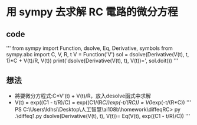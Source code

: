 # 用 sympy 去求解 RC 電路的微分方程

## code
'''
from sympy import Function, dsolve, Eq, Derivative, symbols
from sympy.abc import C, V, R, t
V = Function('V')
sol = dsolve(Derivative(V(t), t, 1)*C + V(t)/R, V(t))
print('dsolve(Derivative(V(t), t), V(t))=', sol.doit())
'''

## 想法
* 將要微分方程式:C*V'(t) + V(t)/R，放入desolve函式中求解
* V(t)  = exp((C1 - t/R)/C)
        = exp((C1/(R*C))*exp(-t/(R*C))
        = V0*exp(-t/(R*C))
'''
PS C:\Users\ldhsi\Desktop\人工智慧\ai108b\homework\diffeqRC> py .\diffeq1.py
dsolve(Derivative(V(t), t), V(t))= Eq(V(t), exp((C1 - t/R)/C))
'''